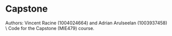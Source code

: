 # Capstone

Authors: Vincent Racine (1004024664) and Adrian Arulseelan (1003937458) \\ 
Code for the Capstone (MIE479) course. 
